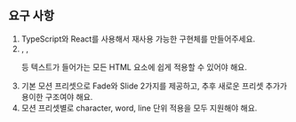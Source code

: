 ## 요구 사항

1. TypeScript와 React를 사용해서 재사용 가능한 구현체를 만들어주세요.
2. <div>, <span>, <p> 등 텍스트가 들어가는 모든 HTML 요소에 쉽게 적용할 수 있어야 해요.
3. 기본 모션 프리셋으로 Fade와 Slide 2가지를 제공하고, 추후 새로운 프리셋 추가가 용이한 구조여야 해요.
4. 모션 프리셋별로 character, word, line 단위 적용을 모두 지원해야 해요.
